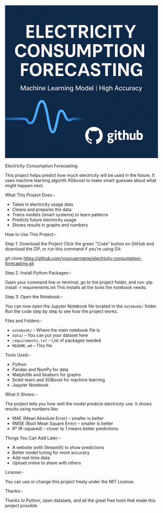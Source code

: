 ![Banner](assets/banner.png)

Electricity Consumption Forecasting

This project helps predict how much electricity will be used in the future. It uses machine learning algorith XGboost to make smart guesses about what might happen next.


What This Project Does:-

- Takes in electricity usage data
- Cleans and prepares the data
- Trains models (smart systems) to learn patterns
- Predicts future electricity usage
- Shows results in graphs and numbers


How to Use This Project:-

Step 1: Download the Project
Click the green "Code" button on GitHub and download the ZIP, or run this command if you're using Git:

git clone https://github.com/yourusername/electricity-consumption-forecasting.git

Step 2: Install Python Packages:-

Open your command line or terminal, go to the project folder, and run:
pip install -r requirements.txt
This installs all the tools the notebook needs.

Step 3: Open the Notebook:-

You can now open the Jupyter Notebook file located in the `notebook/` folder. 
Run the code step by step to see how the project works.

Files and Folders:-

- `notebook/` – Where the main notebook file is
- `data/` – You can put your dataset here
- `requirements.txt` – List of packages needed
- `README.md` – This file

Tools Used:-

- Python
- Pandas and NumPy for data
- Matplotlib and Seaborn for graphs
- Scikit-learn and XGBoost for machine learning
- Jupyter Notebook


What It Shows:-

The project tells you how well the model predicts electricity use. It shows results using numbers like:

- MAE (Mean Absolute Error) – smaller is better
- RMSE (Root Mean Square Error) – smaller is better
- R² (R-squared) – closer to 1 means better predictions

Things You Can Add Later:-

- A website (with Streamlit) to show predictions
- Better model tuning for more accuracy
- Add real-time data
- Upload online to share with others

License:-

You can use or change this project freely under the MIT License.

Thanks:-

Thanks to Python, open datasets, and all the great free tools that made this project possible.




